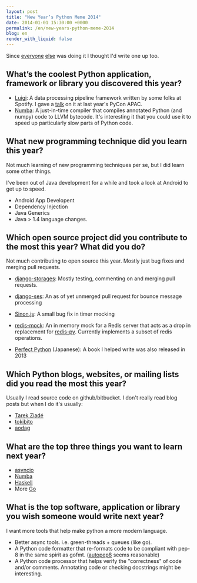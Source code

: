```yaml
---
layout: post
title: "New Year’s Python Meme 2014"
date: 2014-01-01 15:30:00 +0000
permalink: /en/new-years-python-meme-2014
blog: en
render_with_liquid: false
---
```


Since [everyone](http://blog.hirokiky.org/2013/12/31/new_years_python_meme_2013.html) [else](http://pelican.aodag.jp/new-years-python-meme-2014.html) was doing it I thought I'd write one up too.

## What’s the coolest Python application, framework or library you discovered this year?

* [Luigi](https://github.com/spotify/luigi): A data processing pipeline framework written by some folks at Spotify. I gave a [talk](http://www.youtube.com/watch?v=iwUbKPFtQRA) on it at last year's PyCon APAC.
* [Numba](http://numba.pydata.org/): A just-in-time compiler that compiles annotated Python (and numpy) code to LLVM bytecode. It's interesting it that you could use it to speed up particularly slow parts of Python code.

## What new programming technique did you learn this year?

Not much learning of new programming techniques per se, but I did learn some other things. 

I've been out of Java development for a while and took a look at Android to get up to speed.

* Android App Developent
* Dependency Injection
* Java Generics
* Java > 1.4 language changes.

## Which open source project did you contribute to the most this year? What did you do?

Not much contributing to open source this year. Mostly just bug fixes and merging pull requests.

* [django-storages](https://bitbucket.org/david/django-storages): Mostly testing, commenting on and merging pull requests.
* [django-ses](https://github.com/hmarr/django-ses/pull/52): An as of yet unmerged pull request for bounce message processing
* [Sinon.js](https://github.com/cjohansen/Sinon.JS): A small bug fix in timer mocking
* [redis-mock](https://github.com/connpass/redis-mock): An in memory mock for a Redis server that acts as a drop in replacement for [redis-py](https://github.com/andymccurdy/redis-py). Currently implements a subset of redis operations.

* [Perfect Python](http://gihyo.jp/book/2013/978-4-7741-5539-5?ard=1388556176) (Japanese): A book I helped write was also released in 2013

## Which Python blogs, websites, or mailing lists did you read the most this year?

Usually I read source code on github/bitbucket.  I don't really read blog posts but when I do it's usually:

* [Tarek Ziadé](http://ziade.org/)
* [tokibito](http://d.hatena.ne.jp/nullpobug/)
* [aodag](http://pelican.aodag.jp/)

## What are the top three things you want to learn next year?

* [asyncio](http://docs.python.org/3.4/library/asyncio.html)
* [Numba](http://numba.pydata.org/)
* [Haskell](http://www.haskell.org/)
* More [Go](http://www.golang.org/)

## What is the top software, application or library you wish someone would write next year?

I want more tools that help make python a more modern language.

* Better async tools. i.e. green-threads + queues (like go).
* A Python code formatter that re-formats code to be compliant with pep-8 in the same spirit as gofmt. ([autopep8](https://pypi.python.org/pypi/autopep8/) seems reasonable)
* A Python code processor that helps verify the "correctness" of code and/or comments. Annotating code or checking docstrings might be interesting.